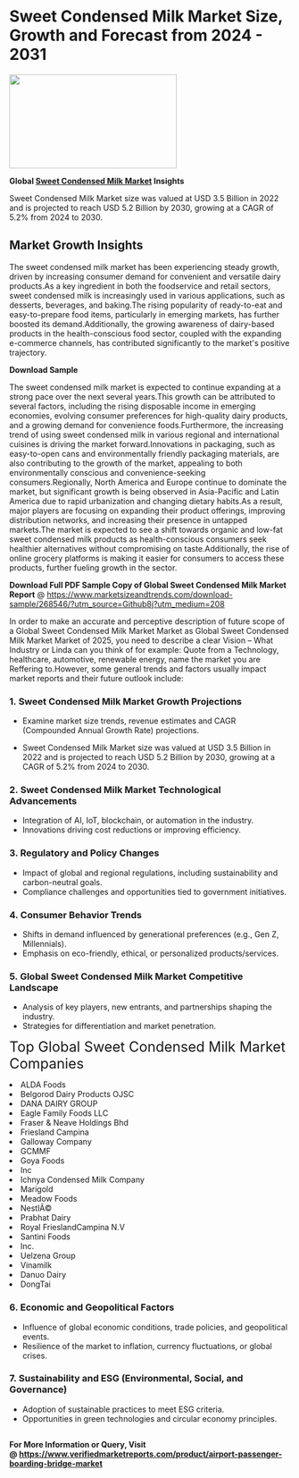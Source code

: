 <H1>Sweet Condensed Milk Market Size, Growth and Forecast from 2024 - 2031</H1><img class="aligncenter size-medium wp-image-584254" src="https://thirdeyenews.in/wp-content/uploads/2024/09/Global-Market-Research-300x168.jpeg" alt="" width="300" height="168" /><p><strong>Global&nbsp;<a href="https://www.marketsizeandtrends.com/download-sample/268546/?utm_source=Github8j?utm_medium=208">Sweet Condensed Milk Market</a> Insights</strong></p><p>Sweet Condensed Milk Market size was valued at USD 3.5 Billion in 2022 and is projected to reach USD 5.2 Billion by 2030, growing at a CAGR of 5.2% from 2024 to 2030.</p><p><h2>Market Growth Insights</h2> <p>The sweet condensed milk market has been experiencing steady growth, driven by increasing consumer demand for convenient and versatile dairy products.As a key ingredient in both the foodservice and retail sectors, sweet condensed milk is increasingly used in various applications, such as desserts, beverages, and baking.The rising popularity of ready-to-eat and easy-to-prepare food items, particularly in emerging markets, has further boosted its demand.Additionally, the growing awareness of dairy-based products in the health-conscious food sector, coupled with the expanding e-commerce channels, has contributed significantly to the market's positive trajectory.</p> <p><strong>Download Sample</strong></p> <p>The sweet condensed milk market is expected to continue expanding at a strong pace over the next several years.This growth can be attributed to several factors, including the rising disposable income in emerging economies, evolving consumer preferences for high-quality dairy products, and a growing demand for convenience foods.Furthermore, the increasing trend of using sweet condensed milk in various regional and international cuisines is driving the market forward.Innovations in packaging, such as easy-to-open cans and environmentally friendly packaging materials, are also contributing to the growth of the market, appealing to both environmentally conscious and convenience-seeking consumers.Regionally, North America and Europe continue to dominate the market, but significant growth is being observed in Asia-Pacific and Latin America due to rapid urbanization and changing dietary habits.As a result, major players are focusing on expanding their product offerings, improving distribution networks, and increasing their presence in untapped markets.The market is expected to see a shift towards organic and low-fat sweet condensed milk products as health-conscious consumers seek healthier alternatives without compromising on taste.Additionally, the rise of online grocery platforms is making it easier for consumers to access these products, further fueling growth in the sector.</p> <p><span class=""><strong>Download Full PDF Sample Copy of Global Sweet Condensed Milk Market Report</strong> @ <a href="https://www.marketsizeandtrends.com/download-sample/268546/?utm_source=Github8j?utm_medium=208" target="_blank">https://www.marketsizeandtrends.com/download-sample/268546/?utm_source=Github8j?utm_medium=208</a></span></p><p>In order to make an accurate and perceptive description of future scope of a Global&nbsp;Sweet Condensed Milk Market Market as Global&nbsp;Sweet Condensed Milk Market Market of 2025, you need to describe a clear Vision &ndash; What Industry or Linda can you think of for example: Quote from a Technology, healthcare, automotive, renewable energy, name the market you are Reffering to.However, some general trends and factors usually impact market reports and their future outlook include:</p><h3>1.&nbsp;<strong>Sweet Condensed Milk Market Growth Projections</strong></h3><ul><li>Examine market size trends, revenue estimates and CAGR (Compounded Annual Growth Rate) projections.</li><li><p>Sweet Condensed Milk Market size was valued at USD 3.5 Billion in 2022 and is projected to reach USD 5.2 Billion by 2030, growing at a CAGR of 5.2% from 2024 to 2030.</p></li></ul><h3>2.&nbsp;<strong>Sweet Condensed Milk Market Technological Advancements</strong></h3><ul><li>Integration of AI, IoT, blockchain, or automation in the industry.</li><li>Innovations driving cost reductions or improving efficiency.</li></ul><h3>3.&nbsp;<strong>Regulatory and Policy Changes</strong></h3><ul><li>Impact of global and regional regulations, including sustainability and carbon-neutral goals.</li><li>Compliance challenges and opportunities tied to government initiatives.</li></ul><h3>4.&nbsp;<strong>Consumer Behavior Trends</strong></h3><ul><li>Shifts in demand influenced by generational preferences (e.g., Gen Z, Millennials).</li><li>Emphasis on eco-friendly, ethical, or personalized products/services.</li></ul><h3>5.&nbsp;<strong>Global Sweet Condensed Milk Market Competitive Landscape</strong></h3><ul><li>Analysis of key players, new entrants, and partnerships shaping the industry.</li><li>Strategies for differentiation and market penetration.</li></ul><p data-pm-slice="1 1 []"><span style="color: inherit; font-family: inherit; font-size: 25px;">Top Global Sweet Condensed Milk Market Companies</span></p><div class="" data-test-id=""><p><li>ALDA Foods</li><li> Belgorod Dairy Products OJSC</li><li> DANA DAIRY GROUP</li><li> Eagle Family Foods LLC</li><li> Fraser & Neave Holdings Bhd</li><li> Friesland Campina</li><li> Galloway Company</li><li> GCMMF</li><li> Goya Foods</li><li> Inc</li><li> Ichnya Condensed Milk Company</li><li> Marigold</li><li> Meadow Foods</li><li> NestlÃ©</li><li> Prabhat Dairy</li><li> Royal FrieslandCampina N.V</li><li> Santini Foods</li><li> Inc.</li><li> Uelzena Group</li><li> Vinamilk</li><li> Danuo Dairy</li><li> DongTai</li></p></div><h3>6.&nbsp;<strong>Economic and Geopolitical Factors</strong></h3><ul><li>Influence of global economic conditions, trade policies, and geopolitical events.</li><li>Resilience of the market to inflation, currency fluctuations, or global crises.</li></ul><h3>7.&nbsp;<strong>Sustainability and ESG (Environmental, Social, and Governance)</strong></h3><ul><li>Adoption of sustainable practices to meet ESG criteria.</li><li>Opportunities in green technologies and circular economy principles.</li></ul><h2><strong style="font-size: 14px;">For More Information or Query, Visit @&nbsp;</strong><a style="background-color: #ffffff; font-size: 14px;" href="https://www.marketsizeandtrends.com/report/sweet-condensed-milk-market/" target="_blank">https://www.verifiedmarketreports.com/product/airport-passenger-boarding-bridge-market</a></h2>